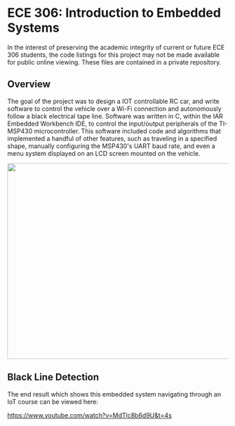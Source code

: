 # ECE 306: Introduction to Embedded Systems

In the interest of preserving the academic integrity of current or future ECE 306 students, the code listings for this project may not be made available for public online viewing. These files are contained in a private repository.

## Overview

The goal of the project was to design a IOT controllable RC car, and write software to control the vehicle over a Wi-Fi connection and autonomously follow a black electrical tape line. Software was written in C, within the IAR Embedded Workbench IDE, to control the input/output peripherals of the TI-MSP430 microcontroller. This software included code and algorithms that implemented a handful of other features, such as traveling in a specified shape, manually configuring the MSP430's UART baud rate, and even a menu system displayed on an LCD screen mounted on the vehicle.

<p align="center">
  <img src="https://i.imgur.com/EDarf19.png" width="519" height="446" />
</p>



## Black Line Detection



The end result which shows this embedded system navigating through an IoT course can be viewed here:

https://www.youtube.com/watch?v=MdTlc8b6d9U&t=4s

